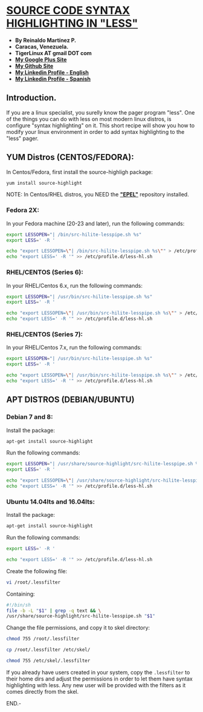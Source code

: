 # [SOURCE CODE SYNTAX HIGHLIGHTING IN "LESS"](http://tigerlinux.github.io)

- **By Reinaldo Martínez P.**
- **Caracas, Venezuela.**
- **TigerLinux AT gmail DOT com**
- **[My Google Plus Site](https://plus.google.com/+ReinaldoMartinez)**
- **[My Github Site](https://github.com/tigerlinux)**
- **[My Linkedin Profile - English](https://ve.linkedin.com/in/tigerlinux/en)**
- **[My Linkedin Profile - Spanish](https://ve.linkedin.com/in/tigerlinux/es)**


## Introduction.

If you are a linux specialist, you surelly know the pager program "less". One of the things you can do with less on most modern linux distros, is configure "syntax highlighting" on it. This short recipe will show you how to modify your linux environment in order to add syntax highlighting to the "less" pager.


## YUM Distros (CENTOS/FEDORA):

In Centos/Fedora, first install the source-highligh package:

```bash
yum install source-highlight
```

NOTE: In Centos/RHEL distros, you NEED the [**"EPEL"**](https://fedoraproject.org/wiki/EPEL "EPEL Repo Wiki") repository installed.

### Fedora 2X:

In your Fedora machine (20-23 and later), run the following commands:

```bash
export LESSOPEN="| /bin/src-hilite-lesspipe.sh %s"
export LESS=' -R '

echo "export LESSOPEN=\"| /bin/src-hilite-lesspipe.sh %s\"" > /etc/profile.d/less-hl.sh
echo "export LESS=' -R '" >> /etc/profile.d/less-hl.sh
```

### RHEL/CENTOS (Series 6):

In your RHEL/Centos 6.x, run the following commands:

```bash
export LESSOPEN="| /usr/bin/src-hilite-lesspipe.sh %s"
export LESS=' -R '

echo "export LESSOPEN=\"| /usr/bin/src-hilite-lesspipe.sh %s\"" > /etc/profile.d/less-hl.sh
echo "export LESS=' -R '" >> /etc/profile.d/less-hl.sh
```

### RHEL/CENTOS (Series 7):

In your RHEL/Centos 7.x, run the following commands:

```bash
export LESSOPEN="| /usr/bin/src-hilite-lesspipe.sh %s"
export LESS=' -R '

echo "export LESSOPEN=\"| /usr/bin/src-hilite-lesspipe.sh %s\"" > /etc/profile.d/less-hl.sh
echo "export LESS=' -R '" >> /etc/profile.d/less-hl.sh
```

## APT DISTROS (DEBIAN/UBUNTU)

### Debian 7 and 8:

Install the package:

```bash
apt-get install source-highlight
```

Run the following commands:

```bash
export LESSOPEN="| /usr/share/source-highlight/src-hilite-lesspipe.sh %s"
export LESS=' -R '

echo "export LESSOPEN=\"| /usr/share/source-highlight/src-hilite-lesspipe.sh %s\"" > /etc/profile.d/less-hl.sh
echo "export LESS=' -R '" >> /etc/profile.d/less-hl.sh
```

### Ubuntu 14.04lts and 16.04lts:

Install the package:

```bash
apt-get install source-highlight
```

Run the following commands:

```bash
export LESS=' -R '

echo "export LESS=' -R '" >> /etc/profile.d/less-hl.sh
```

Create the following file:

```bash
vi /root/.lessfilter
```

Containing:

```bash
#!/bin/sh
file -b -L "$1" | grep -q text && \
/usr/share/source-highlight/src-hilite-lesspipe.sh "$1"
```

Change the file permissions, and copy it to skel directory:

```bash
chmod 755 /root/.lessfilter

cp /root/.lessfilter /etc/skel/

chmod 755 /etc/skel/.lessfilter
```

If you already have users created in your system, copy the `.lessfilter` to their home dirs and adjust the permissions in order to let them have syntax highlighting with less. Any new user will be provided with the filters as it comes directly from the skel.

END.-
